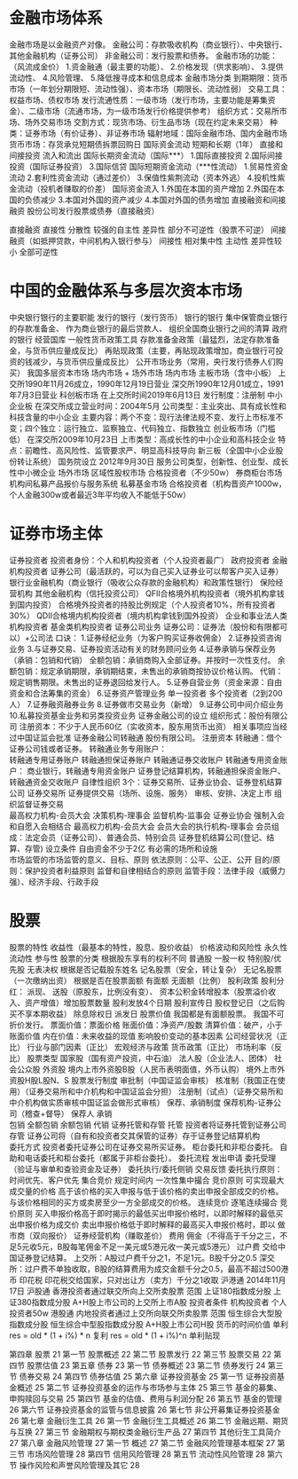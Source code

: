 #	金融市场体系
金融市场是以金融资产对像。
金融公司：存款吸收机构（商业银行）、中央银行、其他金融机构（证券公司）
非金融公司：发行股票和债券。
金融市场的功能：（风流成金价）
	1.资金融通（最主要的功能）、
	2.价格发现（供求影响）、
	3.提供流动性、
	4.风险管理、
	5.降低搜寻成本和信息成本
金融市场分类
	到期期限：货币市场（一年划分期限短、流动性强）、资本市场（期限长、流动性弱）
	交易工具：权益市场、债权市场
	发行流通性质：一级市场（发行市场，主要功能是筹集资金）、二级市场（流通市场，为一级市场发行价格提供参考）
	组织方式：交易所市场、场外交易市场
	交割方式：现货市场、衍生品市场（现在约定未来交易）
	种类：证券市场（有价证券）、非证券市场
	辐射地域：国际金融市场、国内金融市场
货币市场：存货承兑短期债拆票回购日
国际资金流动
	短期和长期（1年）
	直接和间接投资
	流入和流出
国际长期资金流动（国际***）
	1.国际直接投资
	2.国际间接投资（国际证券投资）
	3.国际信贷
国际短期资金流动（***性流动）
	1.贸易性资金流动
	2.套利性资金流动（通过差价）
	3.保值性紫荆流动（资本外逃）
	4.投机性紫金流动（投机者赚取的价差）
国际资金流入
	1.外国在本国的资产增加
	2.外国在本国的负债减少
	3.本国对外国的资产减少
	4.本国对外国的债务增加
直接融资和间接融资
	股份公司发行股票或债券（直接融资）

直接融资
	直接性
	分散性
	较强的自主性
	差异性
	部分不可逆性（股票不可逆）
间接融资（如抵押贷款，中间机构入银行参与）
	间接性
	相对集中性
	主动性
	差异性较小
	全部可逆性
#	中国的金融体系与多层次资本市场
中央银行银行的主要职能
	发行的银行（发行货币）
	银行的银行
		集中保管商业银行的存款准备金、
		作为商业银行的最后贷款人、
		组织全国商业银行之间的清算
	政府的银行
		经营国库
一般性货币政策工具
	存款准备金政策（最猛烈，法定存款准备金，与货币供应量成反比）
	再贴现政策（主要，再贴现政策增加，商业银行可投资的钱减少，与货币供应量成反比）
	公开市场业务（常用，央行发行债券人们购买）
我国多层资本市场
	场内市场 + 场外市场
场内市场
	主板市场（含中小板）
		上交所1990年11月26成立，1990年12月19日营业
		深交所1990年12月01成立，1991年7月3日营业
	科创板市场
		在上交所时间2019年6月13日
		发行制度：注册制
	中小企业板
		在深交所成立营业时间：2004年5月
		公司类型：主业突出、具有成长性和科技含量的中小企业
		主要内容：两个不变：现行法律法规不变、发行上市标准不变；四个独立：运行独立、监察独立、代码独立、指数独立
	创业板市场（门槛低）
		在深交所2009年10月23日
		上市类型：高成长性的中小企业和高科技企业
		特点：前瞻性、高风险性、监管要求严、明显高科技导向
	新三板（全国中小企业股份转让系统）
		国务院设立
		2012年9月30日
		服务公司类型，创新性、创业型、成长性中小微企业
场外市场
	区域性股权市场
		合格投资者（不少50w）
	券商柜台市场
	机构间私募产品报价与服务系统
	私募基金市场
		合格投资者（机构晋资产1000w，个人金融300w或者最近3年平均收入不能低于50w）

#	证券市场主体
证券投资者
	投资者身份：个人和机构投资者（个人投资者最广）
	政府投资者
	金融机构投资者
		证券公司（最活跃的，可以为自己买入证券业可以帮客户买入证券）
		银行业金融机构（商业银行（吸收公众存款的金融机构）和政策性银行）
		保险经营机构
		其他金融机构（信托投资公司）
	QFII合格境外机构投资者（境外机构拿钱到国内投资）
		合格境外投资者的持股比例规定（个人投资者10%，所有投资者30%）
	QDII合格境内机构投资者（境内机构拿钱到国外投资）
	企业和事业法人类机构投资者
	基金类机构投资者
证券公司业务
	证券公司：证券法（股份和有限都可以）+公司法
		口诀：
		1.证券经纪业务（为客户购买证券收佣金）
		2.证券投资咨询业务
		3.与证券交易、证券投资活动有关的财务顾问业务
		4.证券承销与保荐业务（承销：包销和代销）
			全额包销：承销商购入全部证券。并按时一次性支付。
			余额包销：规定承销期限，承销期结束，未售出的承销商按协议价格认购。
			代销：规定销售期限。未售出的证券退回给发行人。
		5.证券自营业务（资金来源：自由资金和合法筹集的资金）
		6.证券资产管理业务
			单一投资者
			多个投资者（2到200人）
		7.证券融资融券业务
		8.证券做市交易业务（新增）
		9.证券公司中间介绍业务
		10.私募投资基金业务和另类投资业务
证券金融公司的设立
	组织形式：股份有限公司
	注册资本：不少于人民币60亿（实收资本，股东用货币出资）
	相关事项应当经过中国证监会批准
证券金融公司转融通
	股份有限公司。
	注册资本
	转融通：借个证券公司钱或者证券。
	转融通业务专用账户：	
		转融通专用证券账户
		转融通担保证券账户
		转融通证券交收账户
	转融通专用资金账户：
		商业银行，转融通专用资金账户
		证券登记结算机构，转融通担保资金账户、转融通资金交收账户
自律性组织
	3个：证券交易所、证券业协会、证券登机结算公司
	证券交易所
		证券提供交易（场所、设施、服务）
		审核、安排、决定上市
		组织监督证券交易	
		最高权力机构-会员大会
		决策机构-理事会
		监督机构-监事会
	证券业协会
		强制入会和自愿入会相结合
		最高权力机构-会员大会
		会员大会的执行机构-理事会
		会员组成：法定会员（证券公司）、普通会员、特别会员
	证券登机结算公司(登记、结算、存管)
		设立条件
			自由资金不少于2亿
			有必需的场所和设施			
市场监管的市场监管的意义、目标、原则
	依法原则：公平、公正、公开
	目的/原则：保护投资者利益原则
	监督和自律相结合的原则
	监管手段：法律手段（威慑力强）、经济手段、行政手段

#	股票
股票的特性
	收益性（最基本的特性，股息、股价收益）
	价格波动和风险性
	永久性
	流动性
	参与性
股票的分类
	根据股东享有的权利不同
		普通股
			一股一权
		特别股/优先股	
			无表决权
	根据是否记载股东姓名
		记名股票（安全，转让复杂）
		无记名股票（一次缴纳出资）
	根据是否在股票面额
		有面额
		无面额（比例）
股利政策
	股利分红： 
		派现、
		送股（原股东，比例没有变）、
		资本公积金转增股本（股票溢价收入、资产增值）增加股票数量
股利发放4个日期
	股利宣传日
	股权登记日（之后购买不享本期收益）
	除息除权日
	派发日
股票价值
	我国都是有面额股票。
	我国不可折价发行。
	票面价值：票面价格
	账面价值：净资产/股数
	清算价值：破产，小于账面价值
	内在价值：未来收益的现值
影响股价变动的基本因素
	公司经营状况（正比）
	行业与部门因素（正比）
	宏观经济与政策
		货币政策（正比）
		市场利率（反比）
股票类型
	国家股（国有资产投资，中石油）
	法人股（企业法人、团体）
	社会公众股
	外资股
		境内上市外资股B股（人民币表明面值，外币认购）
		境外上市外资股H股L股N、S
股票发行制度
	审批制（中国证监会审核）
	核准制（我国正在使用）（证券交易所和中介机构和中国证监会分担）
	注册制（试点）（证券交易所和中介机构做实质审核中国证监会做形式审核）
保荐、承销制度
	保荐机构-证券公司（稽查+督导）
	保荐人
	承销	
		包销
			全额包销
			余额包销
		代销
证券托管和存管
	托管
		投资者将证券托管到证券公司
	存管
		证券公司将（自有和投资者交其保管的证券）存于证券登记结算机构	
委托方式
 	投资者委托证券公司在证券交易所买证券。
 	柜台委托和非柜台委托。
 	自助和电话委托和柜台委托（都属于非柜台委托）。	
委托流程
	发出申请
	委托受理（验证与审单和查验资金及证券）
	委托执行/委托侧销
	交易反馈
	委托执行原则：时间优先、客户优先
集合竞价
	规定时间内
	一次性集中撮合
	竞价原则
		可实现最大成交量的价格
		高于该价格的买入申报与低于该价格的卖出申报全部成交的价格。
		与该价格相同的买方或卖房至少一方全部成交的价格。
连续竞价
	逐笔连续撮合
	竞价原则
		买入申报价格高于即时揭示的最低买出申报价格时，以即时解释的最低买出申报价格为成交价
		卖出申报价格低于即时解释的最高买入申报价格时，即以
做市商（双向报价）
	证券经营机构（赚取差价）
费用
	佣金（不得高于千分之三，不足5元收5元，B股每笔佣金不足一美元或5港元收一美元或5港元）
	过户费
		交给中国证券登记结算。
		上交所：A股过户费千分之1，不足1元。B股千分之0.5
		深交所：过户费不单独收取，B股的结算费用为成交金额千分之0.5，最高不超过500港币
	印花税
		印花税交给国家，只对出让方（卖方）千分之1收取
沪港通
	2014年11月17日
	沪股通
		香港投资者通过联交所向上交所卖股票
		范围
			上证180指数成分股
			上证380指数成分股
			A+H股上市公司的上交所上市A股
		投资者条件
			机构投资者
			个人投资者50w
	港股通
		内地投资者通过上交所向联交所卖股票
		范围
			恒生综合大型股指数成分股
			恒生综合中型股指数成分股
			A+H股上市公司H股
货币的时间价值
	单利 res = old * (1 + i%) * n
	复利	res = old * (1 + i%)^n
	单利贴现













第四章 股票	21
第一节 股票概述	22
第二节 股票发行	22
第三节 股票交易	22
第四节 股票估值	23
第五章 债券	23
第一节 债券概述	23
第二节 债券发行	24
第三节 债券交易	24
第四节 债券估值	25
第六章 证券投资基金	25
第一节 证券投资基金概述	25
第二节 证券投资基金的运作与市场参与主体	25
第三节 基金的募集、申购赎回与交易	25
第四节 基金的估值、费用与利润分配	26
第五节 基金的管理	26
第六节 证券投资基金的监管与信息披露	26
第七节 非公开募集证券投资基金	26
第七章 金融衍生工具	26
第一节 金融衍生工具概述	26
第二节 金融远期、期货与互换	27
第三节 金融期权与期权类金融衍生产品	27
第四节 其他衍生工具简介	27
第八章 金融风险管理	27
第一节 概述	27
第二节 金融风险管理基本框架	27
第三节 市场风险管理	28
第四节 信用风险管理	28
第五节 流动性风险管理	28
第六节 操作风险和声誉风险管理及其它	28










